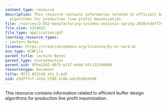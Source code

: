 ```yaml
---
content_type: resource
description: This resource contains information related to efficient buffer design
  algorithms for production line profit maximization.
file: /courses/2-852-manufacturing-systems-analysis-spring-2010/e3dff7cf415e2f861c6bedcd536b4349_MIT2_852S10_shi_b.pdf
file_size: 5254622
file_type: application/pdf
learning_resource_types:
- Lecture Notes
license: https://creativecommons.org/licenses/by-nc-sa/4.0/
ocw_type: OCWFile
parent_title: Lecture Notes
parent_type: CourseSection
parent_uid: 9fba1582-40f5-e13f-b44d-9fc132fe86b0
resourcetype: Document
title: MIT2_852S10_shi_b.pdf
uid: e3dff7cf-415e-2f86-1c6b-edcd536b4349
---
```

This resource contains information related to efficient buffer design algorithms for production line profit maximization.